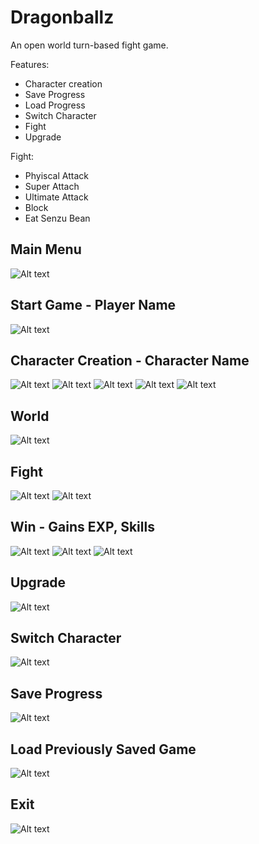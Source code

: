 # Dragonballz
An open world turn-based fight game.

Features:
 - Character creation
 - Save Progress
 - Load Progress
 - Switch Character
 - Fight
 - Upgrade
 
Fight:
 - Phyiscal Attack
 - Super Attach 
 - Ultimate Attack
 - Block
 - Eat Senzu Bean

## Main Menu
![Alt text](demo/main.png?raw=true "Main")

## Start Game - Player Name
![Alt text](demo/start.png?raw=true "Start")

## Character Creation - Character Name
![Alt text](demo/saiyan.png?raw=true "Saiyan")
![Alt text](demo/majin.png?raw=true "Majin")
![Alt text](demo/earthling.png?raw=true "Earthling")
![Alt text](demo/frieza.png?raw=true "Frieza")
![Alt text](demo/namekian.png?raw=true "Namekian")

## World
![Alt text](demo/world.png?raw=true "World")

## Fight
![Alt text](demo/fight%20idle.png?raw=true "Fight Idle")
![Alt text](demo/fight.png?raw=true "Fight")

## Win - Gains EXP, Skills
![Alt text](demo/win.png?raw=true "Win")
![Alt text](demo/expgain.png?raw=true "EXP Gain")
![Alt text](demo/skillgain.png?raw=true "Skill Gain")

## Upgrade
![Alt text](demo/upgrade.png?raw=true "Upgrade")

## Switch Character
![Alt text](demo/switchfighter.png?raw=true "Switch Fighter")

## Save Progress
![Alt text](demo/save.png?raw=true "Save")

## Load Previously Saved Game
![Alt text](demo/load.png?raw=true "Load")

## Exit
![Alt text](demo/exit.png?raw=true "Exit")
